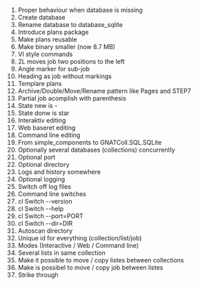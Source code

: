 1. Proper behaviour when database is missing
1. Create database
1. Rename database to database_sqlite
1. Introduce plans package
1. Make plans reusable
1. Make binary smaller (now 8.7 MB)
1. VI style commands
1. 2L moves job two positions to the left
1. Angle marker for sub-job
1. Heading as job without markings
1. Templare plans
1. Archive/Double/Move/Rename pattern like Pages and STEP7
1. Partial job acomplish with parenthesis
1. State new is -
1. State donw is star
1. Interaktiv editing
1. Web baseret editing
1. Command line editing
1. From simple_components to GNATColl.SQL.SQLite
1. Optionally several databases (collections) concurrently
1. Optional port
1. Optional directory
1. Logs and history somewhere
1. Optional logging
1. Switch off log files
1. Command line switches
1. cl Switch --version
1. cl Switch --help
1. cl Switch --port=PORT
1. cl Switch --dir=DIR
1. Autoscan directory
1. Unique id for everything (collection/list/job)
1. Modes (Interactive / Web / Command line)
1. Several lists in same collection
1. Make it possible to move / copy listes between collections
1. Make is possibel to move / copy job between listes
1. Strike through
